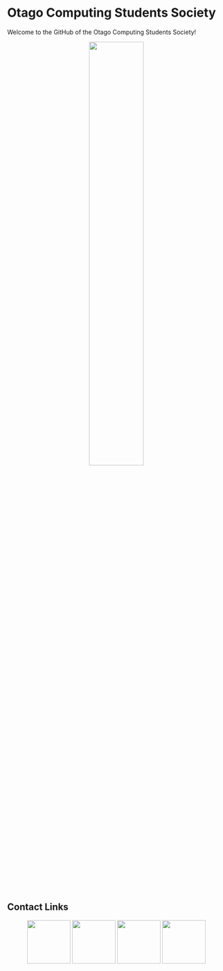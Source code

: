 # Otago Computing Students Society

Welcome to the GitHub of the Otago Computing Students Society!

<div align="center">
<img src="https://raw.githubusercontent.com/Otago-Computing-Students-Society/.github/main/profile/images/LOGO.png" width="50%">
</div>

## Contact Links

<p align="center">
<a href = "https://ocss.nz"><img align="center" src="https://raw.githubusercontent.com/Otago-Computing-Students-Society/.github/main/profile/images/webpageIcon.png" height="100" width="100" /></a>
<a href = "mailto:exec@ocss.nz"><img align="center" src="https://raw.githubusercontent.com/Otago-Computing-Students-Society/.github/main/profile/images/emailIcon.png" height="100" width="100" /></a>
<a href = "https://discord.com/invite/bpmFsDbprD"><img align="center" src="https://raw.githubusercontent.com/Otago-Computing-Students-Society/.github/main/profile/images/discordIcon.png" height="100" width="100" /></a>
<a href="https://www.facebook.com/OtagoCSS" target="blank"><img align="center" src="https://raw.githubusercontent.com/Otago-Computing-Students-Society/.github/main/profile/images/facebookIcon.png" height="100" width="100" /></a>
</p>

